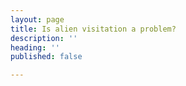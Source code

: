 ```yaml
---
layout: page
title: Is alien visitation a problem?
description: ''
heading: ''
published: false

---
```

